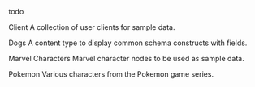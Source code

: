 todo




Client	A collection of user clients for sample data.	

Dogs	A content type to display common schema constructs with fields.	

Marvel Characters	Marvel character nodes to be used as sample data.	

Pokemon	Various characters from the Pokemon game series.	

